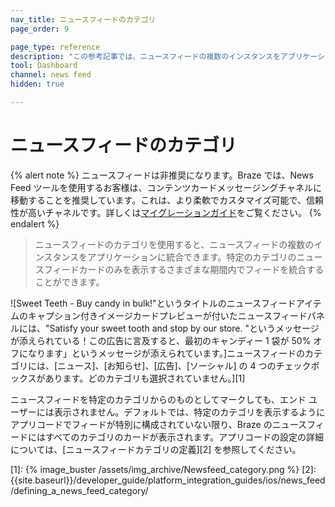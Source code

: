 ```yaml
---
nav_title: ニュースフィードのカテゴリ
page_order: 9

page_type: reference
description: "この参考記事では、ニュースフィードの複数のインスタンスをアプリケーションに統合できるようにするニュースフィードカテゴリについて説明します。"
tool: Dashboard
channel: news feed
hidden: true

---
```


# ニュースフィードのカテゴリ

{% alert note %}
ニュースフィードは非推奨になります。Braze では、News Feed ツールを使用するお客様は、コンテンツカードメッセージングチャネルに移動することを推奨しています。これは、より柔軟でカスタマイズ可能で、信頼性が高いチャネルです。詳しくは[マイグレーションガイド]({{site.baseurl}}/user_guide/message_building_by_channel/content_cards/migrating_from_news_feed/)をご覧ください。
{% endalert %}

> ニュースフィードのカテゴリを使用すると、ニュースフィードの複数のインスタンスをアプリケーションに統合できます。特定のカテゴリのニュースフィードカードのみを表示するさまざまな期間内でフィードを統合することができます。

![Sweet Teeth - Buy candy in bulk!"というタイトルのニュースフィードアイテムのキャプション付きイメージカードプレビューが付いたニュースフィードパネルには、"Satisfy your sweet tooth and stop by our store. "というメッセージが添えられている！この広告に言及すると、最初のキャンディー 1 袋が 50% オフになります」というメッセージが添えられています。]ニュースフィードのカテゴリには、\[ニュース]、\[お知らせ]、\[広告]、\[ソーシャル] の 4 つのチェックボックスがあります。どのカテゴリも選択されていません。][1]

ニュースフィードを特定のカテゴリからのものとしてマークしても、エンド ユーザーには表示されません。デフォルトでは、特定のカテゴリを表示するようにアプリコードでフィードが特別に構成されていない限り、Braze のニュースフィードにはすべてのカテゴリのカードが表示されます。アプリコードの設定の詳細については、\[ニュースフィードカテゴリの定義][2] を参照してください。

[1]: {% image_buster /assets/img_archive/Newsfeed_category.png %}
[2]: {{site.baseurl}}/developer_guide/platform_integration_guides/ios/news_feed/defining_a_news_feed_category/
